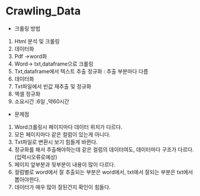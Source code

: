 # Crawling_Data

- 크롤링 방법
1. Html 분석 및 크롤링
2. 데이터화
3. Pdf ->word화
4. Word-> txt,dataframe으로 크롤링
5. Txt,dataframe에서 텍스트 추출 정규화 : 추출 부분마다 다름
6. 데이터화
7. Txt파일에서 빈값 재추출 및 정규화
8. 엑셀 정규화
9. 소요시간 :6일 ,약60시간
- 문제점
1. Word크롤링시 페이지마다 데이터 위치가 다르다.
2. 모든 페이지마다 같은 컬럼이 있는게 아니다.
3. Txt파일로 변환시 보기 힘들게 바뀐다.
4. 정규화를 해서 추출해야하는데 같은 컬럼의 데이터여도, 데이터마다 구조가 다르다. (입력시오류로예상)
5. 페이지 앞부분과 뒷부분이 내용이 많이 다르다.
6. 컬럼별로 word에서 잘 추출되는 부분은 word에서, txt에서 잘되는 부분은 txt에서 뽑아야한다.
7. 데이터가 매우 많아 잘된건지 확인이 힘들다.
